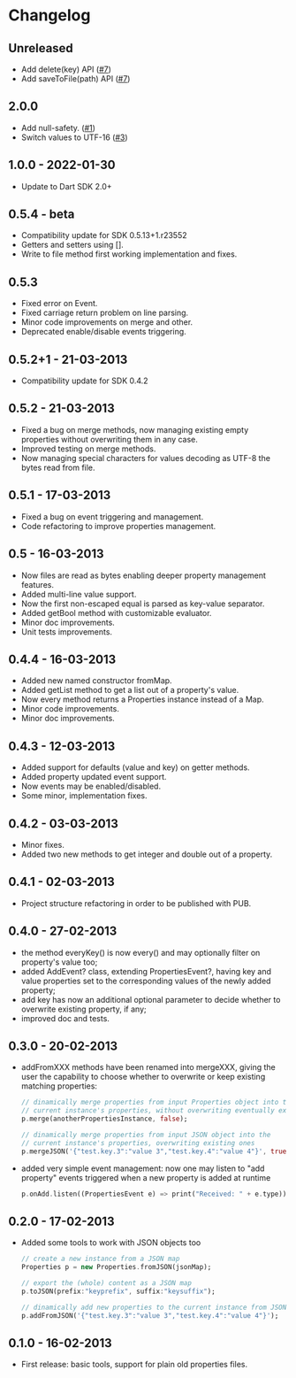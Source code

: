 # Changelog

## Unreleased

* Add delete(key) API ([#7](https://github.com/vaind/properties.dart/pull/7))
* Add saveToFile(path) API ([#7](https://github.com/vaind/properties.dart/pull/7))

## 2.0.0

* Add null-safety. ([#1](https://github.com/vaind/properties.dart/pull/1))
* Switch values to UTF-16 ([#3](https://github.com/vaind/properties.dart/pull/3))

## 1.0.0 - 2022-01-30

* Update to Dart SDK 2.0+

## 0.5.4 - beta

* Compatibility update for SDK 0.5.13+1.r23552
* Getters and setters using [].
* Write to file method first working implementation and fixes.

## 0.5.3

* Fixed error on Event.
* Fixed carriage return problem on line parsing.
* Minor code improvements on merge and other.
* Deprecated enable/disable events triggering.

## 0.5.2+1 - 21-03-2013

* Compatibility update for SDK 0.4.2

## 0.5.2 - 21-03-2013

* Fixed a bug on merge methods, now managing existing empty properties without overwriting them in any case.
* Improved testing on merge methods.
* Now managing special characters for values decoding as UTF-8 the bytes read from file.

## 0.5.1 - 17-03-2013

* Fixed a bug on event triggering and management.
* Code refactoring to improve properties management.

## 0.5 - 16-03-2013

* Now files are read as bytes enabling deeper property management features.
* Added multi-line value support.
* Now the first non-escaped equal is parsed as key-value separator.
* Added getBool method with customizable evaluator.
* Minor doc improvements.
* Unit tests improvements.

## 0.4.4 - 16-03-2013

* Added new named constructor fromMap.
* Added getList method to get a list out of a property's value.
* Now every method returns a Properties instance instead of a Map.
* Minor code improvements.
* Minor doc improvements.

## 0.4.3 - 12-03-2013

* Added support for defaults (value and key) on getter methods.
* Added property updated event support.
* Now events may be enabled/disabled.
* Some minor, implementation fixes.

## 0.4.2 - 03-03-2013

* Minor fixes.
* Added two new methods to get integer and double out of a property.

## 0.4.1 - 02-03-2013

* Project structure refactoring in order to be published with PUB.

## 0.4.0 - 27-02-2013

* the method everyKey() is now every() and may optionally filter on property's value too;
* added AddEvent? class, extending PropertiesEvent?, having key and value properties set to the corresponding values of the newly added property;
* add key has now an additional optional parameter to decide whether to overwrite existing property, if any;
* improved doc and tests.

## 0.3.0 - 20-02-2013

* addFromXXX methods have been renamed into mergeXXX, giving the user the capability to choose whether to overwrite or keep existing matching properties:

  ```dart
  // dinamically merge properties from input Properties object into the
  // current instance's properties, without overwriting eventually existing   properties
  p.merge(anotherPropertiesInstance, false);

  // dinamically merge properties from input JSON object into the
  // current instance's properties, overwriting existing ones
  p.mergeJSON('{"test.key.3":"value 3","test.key.4":"value 4"}', true);
  ```

* added very simple event management: now one may listen to "add property" events triggered when a new property is added at runtime

  ```dart
  p.onAdd.listen((PropertiesEvent e) => print("Received: " + e.type));
  ```

## 0.2.0 - 17-02-2013

* Added some tools to work with JSON objects too

   ```dart
   // create a new instance from a JSON map
   Properties p = new Properties.fromJSON(jsonMap);

   // export the (whole) content as a JSON map
   p.toJSON(prefix:"keyprefix", suffix:"keysuffix");

   // dinamically add new properties to the current instance from JSON
   p.addFromJSON('{"test.key.3":"value 3","test.key.4":"value 4"}');
   ```

## 0.1.0 - 16-02-2013

* First release: basic tools, support for plain old properties files.
